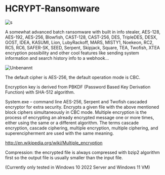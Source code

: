# HCRYPT-Ransomware



![s](https://github.com/Ghost-crypto-exe/HCRYPT-Ransomware/assets/72792767/d30e6e25-e18d-48b5-8b6f-a60d16f6ae6c)




A somewhat advanced batch ransomware with built in info stealer, AES-128, AES-192, AES-256, Blowfish, CAST-128, CAST-256, DES, TripleDES, DESX, GOST, IDEA, KASUMI, Lion, LubyRackoff, MARS, MISTY1, Noekeon, RC2, RC5, RC6, SAFER-SK, SEED, Serpent, Skipjack, Square, TEA, Twofish, XTEA encryption possibility and other cool features like sending system information and search history info to a webhook...


![Unbenannt](https://github.com/Ghost-crypto-exe/HCRYPT-Ransomware/assets/72792767/403dedf1-33d4-486e-8573-5d1d17b1da6c)


The default cipher is AES-256, the default operation mode is CBC.

Encryption key is derived from PBKDF (Password Based Key Derivation Function) with SHA-512 algorithm.


System.exe – command line AES-256, Serpent and Twofish cascaded encryptor for extra security. Encrypts a given file with the above mentioned block ciphers simultaneously in CBC mode. Multiple encryption is the process of encrypting an already encrypted message one or more times, either using the same or a different algorithm. The terms cascade encryption, cascade ciphering, multiple encryption, multiple ciphering, and superencipherment are used with the same meaning.

http://en.wikipedia.org/wiki/Multiple_encryption


Compression: the encrypted file is always compressed with bzip2 algorithm first so the output file is usually smaller than the input file.



(Currently only tested in Windows 10 2022 Server and Windows 11 VM)

